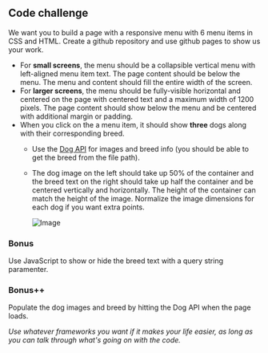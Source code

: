 ## Code challenge

We want you to build a page with a responsive menu with 6 menu items in CSS and HTML. Create a github repository and use github pages to show us your work.

- For **small screens**, the menu should be a collapsible vertical menu with left-aligned menu item text. The page content should be below the menu. The menu and content should fill the entire width of the screen.
- For **larger screens**, the menu should be fully-visible horizontal and centered on the page with centered text and a maximum width of 1200 pixels. The page content should show below the menu and be centered with additional margin or padding.
- When you click on the a menu item, it should show **three** dogs along with their corresponding breed.
  - Use the [Dog API](https://dog.ceo/dog-api/) for images and breed info (you should be able to get the breed from the file path).
  - The dog image on the left should take up 50% of the container and the breed text on the right should take up half the container and be centered vertically and horizontally. The height of the container can match the height of the image. Normalize the image dimensions for each dog if you want extra points.
  
    ![Image](https://i.imgur.com/2DFFWgg.png)

### Bonus

Use JavaScript to show or hide the breed text with a query string paramenter.

### Bonus++

Populate the dog images and breed by hitting the Dog API when the page loads.



_Use whatever frameworks you want if it makes your life easier, as long as you can talk through what's going on with the code._
